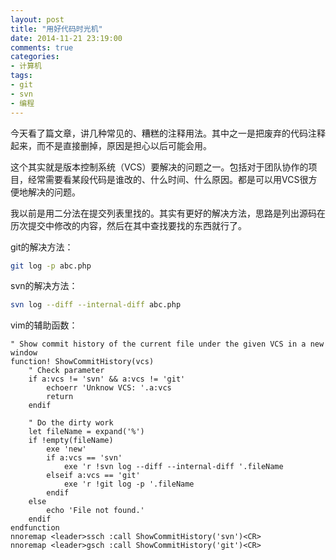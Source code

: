 ```yaml
---
layout: post
title: "用好代码时光机"
date: 2014-11-21 23:19:00
comments: true
categories:
- 计算机
tags:
- git
- svn
- 编程
---
```


今天看了篇文章，讲几种常见的、糟糕的注释用法。其中之一是把废弃的代码注释起来，而不是直接删掉，原因是担心以后可能会用。

这个其实就是版本控制系统（VCS）要解决的问题之一。包括对于团队协作的项目，经常需要看某段代码是谁改的、什么时间、什么原因。都是可以用VCS很方便地解决的问题。

我以前是用二分法在提交列表里找的。其实有更好的解决方法，思路是列出源码在历次提交中修改的内容，然后在其中查找要找的东西就行了。

git的解决方法：

```bash
git log -p abc.php
```

svn的解决方法：

```bash
svn log --diff --internal-diff abc.php
```

vim的辅助函数：

```vim
" Show commit history of the current file under the given VCS in a new window
function! ShowCommitHistory(vcs)
    " Check parameter
    if a:vcs != 'svn' && a:vcs != 'git'
        echoerr 'Unknow VCS: '.a:vcs
        return
    endif

    " Do the dirty work
    let fileName = expand('%')
    if !empty(fileName)
        exe 'new'
        if a:vcs == 'svn'
            exe 'r !svn log --diff --internal-diff '.fileName
        elseif a:vcs == 'git'
            exe 'r !git log -p '.fileName
        endif
    else
        echo 'File not found.'
    endif
endfunction
nnoremap <leader>ssch :call ShowCommitHistory('svn')<CR>
nnoremap <leader>gsch :call ShowCommitHistory('git')<CR>
```
